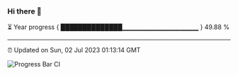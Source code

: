 ### Hi there 👋

⏳ Year progress { ██████████████▁▁▁▁▁▁▁▁▁▁▁▁▁▁▁▁ } 49.88 %

---

⏰ Updated on Sun, 02 Jul 2023 01:13:14 GMT

![Progress Bar CI](https://github.com/liununu/liununu/workflows/Progress%20Bar%20CI/badge.svg)
